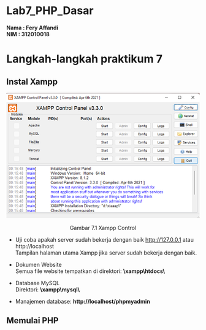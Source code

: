 # Lab7_PHP_Dasar

**Nama : Fery Affandi** <br>
**NIM : 312010018** <br>

# Langkah-langkah praktikum 7

##  Instal Xampp

![](foto/1.png)
<p align="center"> Gambar 7.1 Xampp Control

- Uji coba apakah server sudah bekerja dengan baik
http://127.0.0.1 atau http://localhost <br> 
Tampilan halaman utama Xampp jika server sudah bekerja dengan baik.

- Dokumen Website <br>
Semua file website tempatkan di direktori: <b>\xampp\htdocs\ </b>

- Database MySQL  <br>
Direktori: <b> \xampp\mysql\ </b>

- Manajemen database: <b> http://localhost/phpmyadmin </b> 


## <b> Memulai PHP






